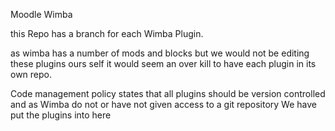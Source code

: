 Moodle Wimba

this Repo has a branch for each Wimba Plugin.

as wimba has a number of mods and blocks but we would not be editing these plugins ours self it would seem an over kill to have each plugin in its own repo.

Code management policy states that all plugins should be version controlled and as Wimba do not or have not given access to
a git repository We have put the plugins into here
